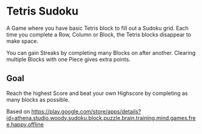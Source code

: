 # Tetris Sudoku

A Game where you have basic Tetris block to fill out a Sudoku grid.
Each time you complete a Row, Column or Block, the Tetris blocks disappear to make space.

You can gain Streaks by completing many Blocks on after another.
Clearing multiple Blocks with one Piece gives extra points.


## Goal

Reach the highest Score and beat your own Highscore by completing as many blocks as possible.

Based on https://play.google.com/store/apps/details?id=athena.studio.woody.sudoku.block.puzzle.brain.training.mind.games.free.happy.offline